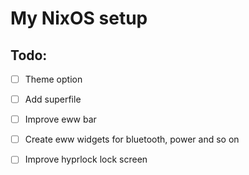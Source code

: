 # My NixOS setup

## Todo:

- [ ] Theme option
- [ ] Add superfile
- [ ] Improve eww bar
- [ ] Create eww widgets for bluetooth, power and so on
- [ ] Improve hyprlock lock screen

